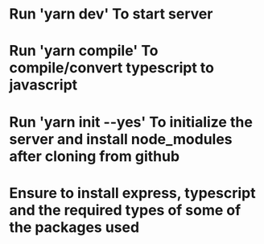 # Run 'yarn dev' To start server

# Run 'yarn compile' To compile/convert typescript to javascript

# Run 'yarn init --yes' To initialize the server and install node_modules after cloning from github

# Ensure to install express, typescript and the required types of some of the packages used